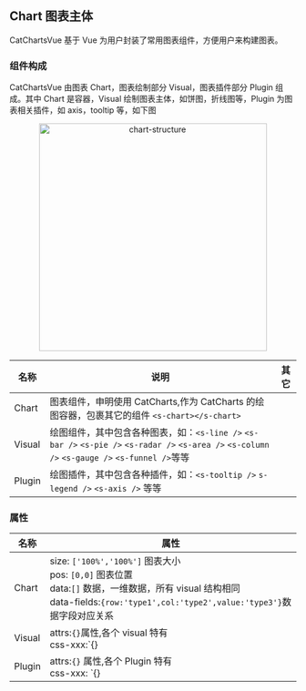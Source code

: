 ## Chart 图表主体

CatChartsVue 基于 Vue 为用户封装了常用图表组件，方便用户来构建图表。

### 组件构成

CatChartsVue 由图表 Chart，图表绘制部分 Visual，图表插件部分 Plugin 组成。其中 Chart 是容器，Visual 绘制图表主体，如饼图，折线图等，Plugin 为图表相关插件，如 axis，tooltip 等，如下图

<p align="center"><img src="http://p6.qhimg.com/t0137055a27f367470b.png" alt="chart-structure" height="400"></p>

| 名称   | 说明                                                                                                                                            | 其它 |
| ------ | ----------------------------------------------------------------------------------------------------------------------------------------------- | ---- |
| Chart  | 图表组件，申明使用 CatCharts,作为 CatCharts 的绘图容器，包裹其它的组件 `<s-chart></s-chart>`                                                    |      |
| Visual | 绘图组件，其中包含各种图表，如：`<s-line />` `<s-bar />` `<s-pie />` `<s-radar />` `<s-area />` `<s-column />` `<s-gauge />` `<s-funnel />`等等 |      |
| Plugin | 绘图插件，其中包含各种插件，如：`<s-tooltip />` `s-legend />` `<s-axis />` 等等                                                                 |      |

### 属性

| 名称   | 属性                                                                                                                                                                                         |
| ------ | -------------------------------------------------------------------------------------------------------------------------------------------------------------------------------------------- |
| Chart  | size: `['100%','100%']` 图表大小<br/> pos: `[0,0]` 图表位置 <br/> data:`[]` 数据，一维数据，所有 visual 结构相同 <br/> data-fields:`{row:'type1',col:'type2',value:'type3'}`数据字段对应关系 |
| Visual | attrs:`{}`属性,各个 visual 特有 <br/> css-xxx:`{} | function` 属性设置,各个 visual 特有                                                                                                      |
| Plugin | attrs:`{}` 属性,各个 Plugin 特有 <br/>css-xxx: `{} | function` 属性设置,各个 Plugin 特有                                                                                                     |
